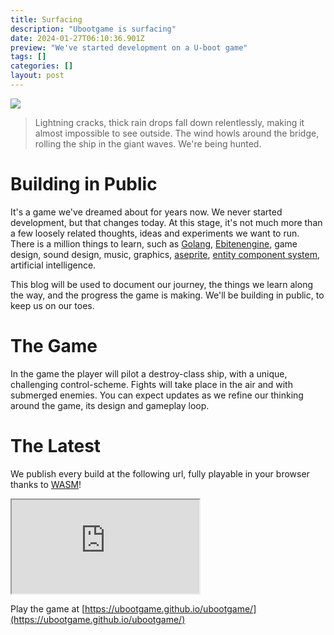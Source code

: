 ```yaml
---
title: Surfacing
description: "Ubootgame is surfacing"
date: 2024-01-27T06:10:36.901Z
preview: "We've started development on a U-boot game"
tags: []
categories: []
layout: post
---
```


![](/ubootgame/blog/images/header.png)

> Lightning cracks, thick rain drops fall down relentlessly, making it almost impossible to see outside. The wind howls around the bridge, rolling the ship in the giant waves. We're being hunted.

# Building in Public

It's a game we've dreamed about for years now. We never started development, but that changes today. At this stage, it's not much more than a few loosely related thoughts, ideas and experiments we want to run. There is a million things to learn, such as [Golang](https://go.dev/), [Ebitenengine](https://ebitengine.org/), game design, sound design, music, graphics, [aseprite](https://www.aseprite.org/), [entity component system](https://en.wikipedia.org/wiki/Entity_component_system), artificial intelligence.

This blog will be used to document our journey, the things we learn along the way, and the progress the game is making. We'll be building in public, to keep us on our toes.

# The Game

In the game the player will pilot a destroy-class ship, with a unique, challenging control-scheme. Fights will take place in the air and with submerged enemies. You can expect updates as we refine our thinking around the game, its design and gameplay loop.

# The Latest

We publish every build at the following url, fully playable in your browser thanks to [WASM](https://webassembly.org/)!

<iframe src="https://ubootgame.github.io/ubootgame/"></iframe>

Play the game at [https://ubootgame.github.io/ubootgame/](https://ubootgame.github.io/ubootgame/)